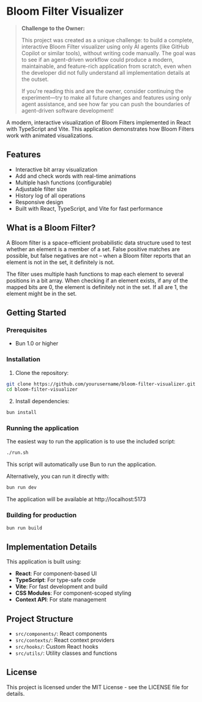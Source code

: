 # Bloom Filter Visualizer

> **Challenge to the Owner:**
> 
> This project was created as a unique challenge: to build a complete, interactive Bloom Filter visualizer using only AI agents (like GitHub Copilot or similar tools), without writing code manually. The goal was to see if an agent-driven workflow could produce a modern, maintainable, and feature-rich application from scratch, even when the developer did not fully understand all implementation details at the outset.
> 
> If you're reading this and are the owner, consider continuing the experiment—try to make all future changes and features using only agent assistance, and see how far you can push the boundaries of agent-driven software development!

A modern, interactive visualization of Bloom Filters implemented in React with TypeScript and Vite. This application demonstrates how Bloom Filters work with animated visualizations.

## Features

- Interactive bit array visualization
- Add and check words with real-time animations
- Multiple hash functions (configurable)
- Adjustable filter size
- History log of all operations
- Responsive design
- Built with React, TypeScript, and Vite for fast performance

## What is a Bloom Filter?

A Bloom filter is a space-efficient probabilistic data structure used to test whether an element is a member of a set. False positive matches are possible, but false negatives are not – when a Bloom filter reports that an element is not in the set, it definitely is not.

The filter uses multiple hash functions to map each element to several positions in a bit array. When checking if an element exists, if any of the mapped bits are 0, the element is definitely not in the set. If all are 1, the element might be in the set.

## Getting Started

### Prerequisites

- Bun 1.0 or higher

### Installation

1. Clone the repository:
```bash
git clone https://github.com/yourusername/bloom-filter-visualizer.git
cd bloom-filter-visualizer
```

2. Install dependencies:
```bash
bun install
```

### Running the application

The easiest way to run the application is to use the included script:

```bash
./run.sh
```

This script will automatically use Bun to run the application.

Alternatively, you can run it directly with:

```bash
bun run dev
```

The application will be available at http://localhost:5173

### Building for production

```bash
bun run build
```

## Implementation Details

This application is built using:

- **React**: For component-based UI
- **TypeScript**: For type-safe code
- **Vite**: For fast development and build
- **CSS Modules**: For component-scoped styling
- **Context API**: For state management

## Project Structure

- `src/components/`: React components
- `src/contexts/`: React context providers
- `src/hooks/`: Custom React hooks
- `src/utils/`: Utility classes and functions

## License

This project is licensed under the MIT License - see the LICENSE file for details.
